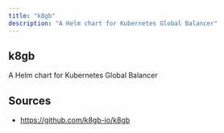 ```yaml
---
title: "k8gb"
description: "A Helm chart for Kubernetes Global Balancer"
---
```


## k8gb

A Helm chart for Kubernetes Global Balancer

## Sources

- https://github.com/k8gb-io/k8gb
